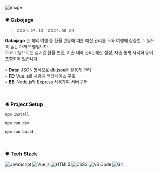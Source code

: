 ![image](https://github.com/user-attachments/assets/888add54-9024-4b26-9eef-5c29817a31c7)

### ✸  Gabojago
> 𝟤𝟢𝟤𝟦. 𝟢𝟩. 𝟣𝟥 - 𝟤𝟢𝟤𝟦. 𝟢𝟪. 𝟢𝟦

**Gabojago** 는 해외 여행 중 환율 변동에 따른 예산 관리를 도와 여행에 집중할 수 있도록 돕는 가계부 앱입니다.<br>
주요 기능으로는 실시간 환율 변환, 지출 내역 관리, 예산 설정, 지출 통계 시각화 등이 포함되어 있습니다.
⠀<br>
⠀<br>
◦ **Data:** JSON 형식으로 db.json을 활용해 관리<br>
◦ **FE:** Vue.js로 사용자 인터페이스 구축<br>
◦ **BE:** Node.js와 Express 사용하여 서버 구현<br>


⠀
### ✸  Project Setup

```sh
npm install
```

```sh
npm run dev
```

```sh
npm run build
```


⠀
### ✸  Tech Stack
  ![JavaScript](https://img.shields.io/badge/JavaScript-FFD700?style=flat&logo=javascript&logoColor=black)
  ![Vue.js](https://img.shields.io/badge/Vue.js-42b883?style=flat&logo=vue.js&logoColor=white)
  ![HTML5](https://img.shields.io/badge/HTML5-E34F26?style=flat&logo=html5&logoColor=white)
  ![CSS3](https://img.shields.io/badge/CSS3-1572B6?style=flat&logo=css3&logoColor=white)
  ![VS Code](https://img.shields.io/badge/Visual_Studio_Code-007ACC?style=flat&logo=visual-studio-code&logoColor=white)
  ![Git](https://img.shields.io/badge/Git-F05032?style=flat&logo=git&logoColor=white)
